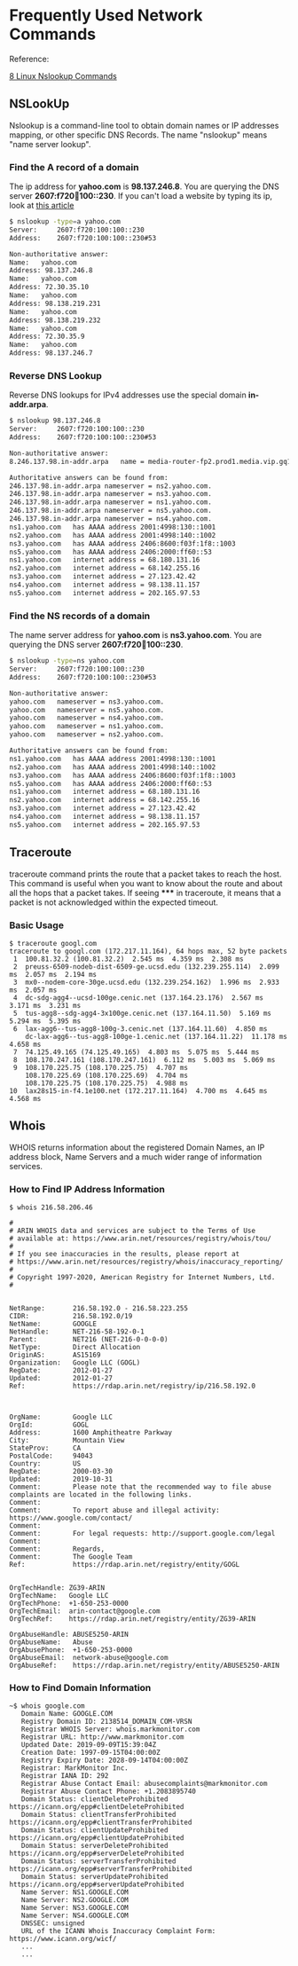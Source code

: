 # Frequently Used Network Commands
Reference:

[8 Linux Nslookup Commands](https://www.tecmint.com/8-linux-nslookup-commands-to-troubleshoot-dns-domain-name-server/)

## NSLookUp
Nslookup is a command-line tool to obtain domain names or IP addresses mapping, or other specific DNS Records. The name "nslookup" means "name server lookup".

### Find the A record of а domain
The ip address for **yahoo.com** is **98.137.246.8**. You are querying the DNS server **2607:f720:100:100::230**. If you can't load a website by typing its ip, look at [this article](https://superuser.com/questions/1361680/cant-access-website-by-ip-but-i-can-access-by-fully-qualified-domain)
```bash
$ nslookup -type=a yahoo.com
Server:		2607:f720:100:100::230
Address:	2607:f720:100:100::230#53

Non-authoritative answer:
Name:	yahoo.com
Address: 98.137.246.8
Name:	yahoo.com
Address: 72.30.35.10
Name:	yahoo.com
Address: 98.138.219.231
Name:	yahoo.com
Address: 98.138.219.232
Name:	yahoo.com
Address: 72.30.35.9
Name:	yahoo.com
Address: 98.137.246.7
```

### Reverse DNS Lookup
Reverse DNS lookups for IPv4 addresses use the special domain **in-addr.arpa**.
```bash
$ nslookup 98.137.246.8
Server:		2607:f720:100:100::230
Address:	2607:f720:100:100::230#53

Non-authoritative answer:
8.246.137.98.in-addr.arpa	name = media-router-fp2.prod1.media.vip.gq1.yahoo.com.

Authoritative answers can be found from:
246.137.98.in-addr.arpa	nameserver = ns2.yahoo.com.
246.137.98.in-addr.arpa	nameserver = ns3.yahoo.com.
246.137.98.in-addr.arpa	nameserver = ns1.yahoo.com.
246.137.98.in-addr.arpa	nameserver = ns5.yahoo.com.
246.137.98.in-addr.arpa	nameserver = ns4.yahoo.com.
ns1.yahoo.com	has AAAA address 2001:4998:130::1001
ns2.yahoo.com	has AAAA address 2001:4998:140::1002
ns3.yahoo.com	has AAAA address 2406:8600:f03f:1f8::1003
ns5.yahoo.com	has AAAA address 2406:2000:ff60::53
ns1.yahoo.com	internet address = 68.180.131.16
ns2.yahoo.com	internet address = 68.142.255.16
ns3.yahoo.com	internet address = 27.123.42.42
ns4.yahoo.com	internet address = 98.138.11.157
ns5.yahoo.com	internet address = 202.165.97.53
```


### Find the NS records of a domain
The name server address for **yahoo.com** is **ns3.yahoo.com**. You are querying the DNS server **2607:f720:100:100::230**.
```bash
$ nslookup -type=ns yahoo.com
Server:		2607:f720:100:100::230
Address:	2607:f720:100:100::230#53

Non-authoritative answer:
yahoo.com	nameserver = ns3.yahoo.com.
yahoo.com	nameserver = ns5.yahoo.com.
yahoo.com	nameserver = ns4.yahoo.com.
yahoo.com	nameserver = ns1.yahoo.com.
yahoo.com	nameserver = ns2.yahoo.com.

Authoritative answers can be found from:
ns1.yahoo.com	has AAAA address 2001:4998:130::1001
ns2.yahoo.com	has AAAA address 2001:4998:140::1002
ns3.yahoo.com	has AAAA address 2406:8600:f03f:1f8::1003
ns5.yahoo.com	has AAAA address 2406:2000:ff60::53
ns1.yahoo.com	internet address = 68.180.131.16
ns2.yahoo.com	internet address = 68.142.255.16
ns3.yahoo.com	internet address = 27.123.42.42
ns4.yahoo.com	internet address = 98.138.11.157
ns5.yahoo.com	internet address = 202.165.97.53
```

## Traceroute
traceroute command prints the route that a packet takes to reach the host. This command is useful when you want to know about the route and about all the hops that a packet takes. If seeing **\*\*\*** in traceroute, it means that a packet is not acknowledged within the expected timeout.
### Basic Usage
```
$ traceroute googl.com
traceroute to googl.com (172.217.11.164), 64 hops max, 52 byte packets
 1  100.81.32.2 (100.81.32.2)  2.545 ms  4.359 ms  2.308 ms
 2  preuss-6509-nodeb-dist-6509-ge.ucsd.edu (132.239.255.114)  2.099 ms  2.057 ms  2.194 ms
 3  mx0--nodem-core-30ge.ucsd.edu (132.239.254.162)  1.996 ms  2.933 ms  2.057 ms
 4  dc-sdg-agg4--ucsd-100ge.cenic.net (137.164.23.176)  2.567 ms  3.171 ms  3.231 ms
 5  tus-agg8--sdg-agg4-3x100ge.cenic.net (137.164.11.50)  5.169 ms  5.294 ms  5.395 ms
 6  lax-agg6--tus-agg8-100g-3.cenic.net (137.164.11.60)  4.850 ms
    dc-lax-agg6--tus-agg8-100ge-1.cenic.net (137.164.11.22)  11.178 ms  4.658 ms
 7  74.125.49.165 (74.125.49.165)  4.803 ms  5.075 ms  5.444 ms
 8  108.170.247.161 (108.170.247.161)  6.112 ms  5.003 ms  5.069 ms
 9  108.170.225.75 (108.170.225.75)  4.707 ms
    108.170.225.69 (108.170.225.69)  4.704 ms
    108.170.225.75 (108.170.225.75)  4.988 ms
10  lax28s15-in-f4.1e100.net (172.217.11.164)  4.700 ms  4.645 ms  4.568 ms
```

## Whois
WHOIS returns information about the registered Domain Names, an IP address block, Name Servers and a much wider range of information services.
### How to Find IP Address Information
```
$ whois 216.58.206.46

#
# ARIN WHOIS data and services are subject to the Terms of Use
# available at: https://www.arin.net/resources/registry/whois/tou/
#
# If you see inaccuracies in the results, please report at
# https://www.arin.net/resources/registry/whois/inaccuracy_reporting/
#
# Copyright 1997-2020, American Registry for Internet Numbers, Ltd.
#


NetRange:       216.58.192.0 - 216.58.223.255
CIDR:           216.58.192.0/19
NetName:        GOOGLE
NetHandle:      NET-216-58-192-0-1
Parent:         NET216 (NET-216-0-0-0-0)
NetType:        Direct Allocation
OriginAS:       AS15169
Organization:   Google LLC (GOGL)
RegDate:        2012-01-27
Updated:        2012-01-27
Ref:            https://rdap.arin.net/registry/ip/216.58.192.0



OrgName:        Google LLC
OrgId:          GOGL
Address:        1600 Amphitheatre Parkway
City:           Mountain View
StateProv:      CA
PostalCode:     94043
Country:        US
RegDate:        2000-03-30
Updated:        2019-10-31
Comment:        Please note that the recommended way to file abuse complaints are located in the following links. 
Comment:        
Comment:        To report abuse and illegal activity: https://www.google.com/contact/
Comment:        
Comment:        For legal requests: http://support.google.com/legal 
Comment:        
Comment:        Regards, 
Comment:        The Google Team
Ref:            https://rdap.arin.net/registry/entity/GOGL


OrgTechHandle: ZG39-ARIN
OrgTechName:   Google LLC
OrgTechPhone:  +1-650-253-0000 
OrgTechEmail:  arin-contact@google.com
OrgTechRef:    https://rdap.arin.net/registry/entity/ZG39-ARIN

OrgAbuseHandle: ABUSE5250-ARIN
OrgAbuseName:   Abuse
OrgAbusePhone:  +1-650-253-0000 
OrgAbuseEmail:  network-abuse@google.com
OrgAbuseRef:    https://rdap.arin.net/registry/entity/ABUSE5250-ARIN
```

### How to Find Domain Information
```
~$ whois google.com
   Domain Name: GOOGLE.COM
   Registry Domain ID: 2138514_DOMAIN_COM-VRSN
   Registrar WHOIS Server: whois.markmonitor.com
   Registrar URL: http://www.markmonitor.com
   Updated Date: 2019-09-09T15:39:04Z
   Creation Date: 1997-09-15T04:00:00Z
   Registry Expiry Date: 2028-09-14T04:00:00Z
   Registrar: MarkMonitor Inc.
   Registrar IANA ID: 292
   Registrar Abuse Contact Email: abusecomplaints@markmonitor.com
   Registrar Abuse Contact Phone: +1.2083895740
   Domain Status: clientDeleteProhibited https://icann.org/epp#clientDeleteProhibited
   Domain Status: clientTransferProhibited https://icann.org/epp#clientTransferProhibited
   Domain Status: clientUpdateProhibited https://icann.org/epp#clientUpdateProhibited
   Domain Status: serverDeleteProhibited https://icann.org/epp#serverDeleteProhibited
   Domain Status: serverTransferProhibited https://icann.org/epp#serverTransferProhibited
   Domain Status: serverUpdateProhibited https://icann.org/epp#serverUpdateProhibited
   Name Server: NS1.GOOGLE.COM
   Name Server: NS2.GOOGLE.COM
   Name Server: NS3.GOOGLE.COM
   Name Server: NS4.GOOGLE.COM
   DNSSEC: unsigned
   URL of the ICANN Whois Inaccuracy Complaint Form: https://www.icann.org/wicf/
   ...
   ...
```
